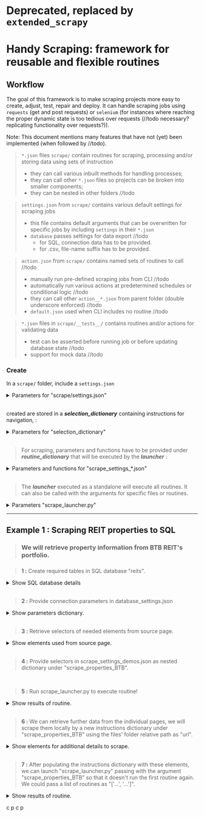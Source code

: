 
# Deprecated, replaced by `extended_scrapy`

# **Handy Scraping: framework for reusable and flexible routines**

## **Workflow**

The goal of this framework is to make scraping projects more easy to create, adjust, test, repair and deploy. It can handle scraping jobs using `requests` (get and post requests) or `selenium` (for instances where reaching the proper dynamic state is too tedious over requests (//todo necessary? replicating functionality over requests?)).

Note: This document mentions many features that have not (yet) been implemented (when followed by //todo). 

> `*.json` files `scrape/` contain routines for scraping, processing and/or storing data using sets of instruction
>    - they can call various inbuilt methods for handling processes;
>    - they can call other `*.json` files so projects can be broken into smaller components;
>    - they can be nested in other folders //todo

> `settings.json` from `scrape/` contains various default settings for scraping jobs
>    - this file contains default arguments that can be overwritten for specific jobs by including `settings` in their `*.json`
>    - `database` passes settings for data export //todo
>        - for SQL, connection data has to be provided. 
>        - for .csv, file-name suffix has to be provided. 

> `action.json` from `scrape/` contains named sets of routines to call //todo
>    - manually run pre-defined scraping jobs from CLI //todo
>    - automatically run various actions at predetermined schedules or conditional logic //todo
>    - they can call other `action__*.json` from parent folder (double underscore enforced) //todo
>    - `default.json` used when CLI includes no routine //todo

> `*.json` files in `scrape/__tests__/` contains routines and/or actions for validating data
>    - test can be asserted before running job or before updating database state //todo
>    - support for mock data //todo


### **Create**

In a `scrape/` folder, include a `settings.json` 


<details>
    <summary>Parameters for "scrape/settings.json"</summary>

> ***database_dictionary*** submitted under the form :

    {
        "sql": {
            "user": ${user},
            "password": ${password},
            "host": ${host},
            "database": ${database}
        },
        "csv: {
            "suffix": ${suffix}
        }
    }

> Optionally, nest a ***database_dictionary*** as an attribute of a **routine_dictionary** (detailed below), it will take precedence over a ***database_dictionary*** from "scrape/settings.json" (becomes optional)

</details>

<br/>


 created are stored in a ***selection_dictionary*** containing instructions for navigation,  :

<details>
    <summary>Parameters for "selection_dictionary"</summary>

> ***selection_dictionary*** submitted under the form :

    selection_dictionary = {
        "type": ${type},
        "sel": ${sel},
        "index": ${index},
        "child": {
            "type": ${type},
            "sel": ${sel,
            "attr": ${attr},
            "date_type": ${date_type},
            "slice": ${slice}
        }
    }

> An instance of a ***selection_dictionary*** contains the variables below.

### **Element selection** :
- **tag** : "a"/"div"/"li"/... (str) 

> If provided alone, returns all elements of tag. 

- **type** (opt): "id"/"class"/..., always with **sel** (str)
- **sel** (opt): value of element's type, always with **type** (str, int, float)

> If both provided, returns all elements of tag selected by attribute. 

- **index** (opt): single value or range to select from order retrieved (int, [int, int])

> If provided, elements or values retrieved are sliced index (0-indexed) or within range of indexexs ([min, max+1]).

- **child** (opt): nested element or attribute selection within parents (***selection_dictionary***)

> If provided, recursively returns all elements from *that* nested ***selection_dictionary*** by searching within elements of the current selection.

### **Value selection**  :

> None of these variables can be provided on the same level as a **child** nested ***selection_dictionary***. 

- **attr** (opt): "text" or **attr_type** (str)

> If provided, returns the text or the **attr**'s value as the attribute's name for selected elements.

- **date_type** (opt): format string for datetime [(source)](https://docs.python.org/3/library/datetime.html#strftime-and-strptime-format-codes), always with **attr** (str)

> If provided, converts selected text values to datetime object using the given string format.
    
- **slice** (opt): slices result with min, max provided ([min, max])

</details>

<br/>

> For scraping, parameters and functions have to be provided under ***routine_dictionary*** that will be executed by the ***launcher*** :

<details>
    <summary>Parameters and functions for "scrape_settings_*.json"</summary>


> An instance of a ***routine_dictionary*** contains  a ***parameters_dictionary*** and one (dict) or more (list of dicts) ***function_dictionary*** - a list is executed in the order inserted and a function can be repeated by adding a unique digit in it's **function_name** (has to be a valid function found in "scrape_control.py"). It is stored under a unique **routine_name** in  "scrape_settings_*.json". The file can contain one or more ***routine***. 

> An instance of a ***routine_dictionary*** is submitted under the form :

    ${routine_name}: {
        "parameters": ${parameters_dictionary},
        "functions": [
            {
                ${function_name}: ${function_dictionary}
            }, ...
        ]
    }

> An instance of a ***parameters_dictionary*** is submitted under the form :

    "parameters": {
        "url": ${url},
        "first_page": ${first_page},
        "next_page": ${next_page},
        "path_out": ${path_out},
        "download_entry": {
            "url": ${url},
            "file_name": ${file_name}
        }
    }

> It can contain the variables :

- **url**: local (file or folder path) or online (http address) (str, [str])
- **first_page** (opt.): go to **url** value in element selected from original **url** request(***selection_dictionary***)
- **next_page** (opt.): loop over **url** value in element selected from current **url** request (***selection_dictionary***)
- **path_out** (opt.): relative or abs. path for downloaded outputs, if any (str)
- **download_entry** (opt.): contains dictionary with **url** and **file_name** variables (dict), always with **path_out**

> Instances of possible **function_name** & ***function_dictionary*** pairs are shown below, they can be provided in any order as a list. 

> **scrape_values**  retrieves a ***selection_dictionary*** from the every container found, stores them in an internal dictionary with their **value_name** for later use or export. They can be called upon from a variable  //todo verif whcih 
by adding a dot at the start of the string with it's **value_name**. 

    "scrape_values": [
        {
            "container": ${selection_dictionary}
            "values": [
                ${value_name}: ${selection_dictionary}, ...
            ]
        }, ...
    ]

> Retrieved values can be exported by calling the **entry_to_db** function.

    "entry_to_db": {
        "type": ${type},
        "table": ${table},
        "serial": "${serial},
        "fields": {
            "field_name": ${field_value}
        }
    } 

> It can contain one of these variables : 

- type: "sql" or "csv" (str)

> Will use the appropriate settings based on priority.

- table: name of table in database or in csv files to use (str)
- serial: fields that are continuation of last in table (**field_key**, [**field_key**, ...])
- fields: series of **field_key** and **field_value**

> Reminder **field_value** can retrieve values stored in **scrape_values()** with a string of the **field_name** preceded by a point.

</details>

</br>

> The ***launcher*** executed as a standalone will execute all routines. It can also be called with the arguments for specific files or routines.

<details>
    <summary>Parameters "scrape_launcher.py"</summary>

> Call the file with one or both following arguments, each holding a string or list of strings.

- **file_name** (opt.): name(s) of "scrape_settings_*.json" file(s) to execute.
- **routine_name** (opt.): name(s) of routines within file(s) to execute.

> Provide empty brackets for **file_name** if **routine_name** called alone.

</details>

***

## Example 1 : Scraping REIT properties to SQL

> ### We will retrieve property information from BTB REIT's portfolio.
###

> **1 :**
Create required tables in SQL database "reits".

<details>
    <summary>Show SQL database details</summary>

>Our "reits" database will have the following schema. The tables have to be present in the database.

![db_relational](./readme_img/btb_relational.PNG 'Schema')

</details>

<br/>

> **2 :**
Provide connection parameters in database_settings.json

<details>
    <summary>Show parameters dictionary.</summary>

    {
        "sql": {
            "user": "postgres",
            "password": "my_password",
            "host": "localhost",
            "database": "reits"
        }
    }


</details>

<br/>

> **3 :**
Retrieve selectors of needed elements from source page.

<details>
    <summary>Show elements used from source page.</summary>

![BTB REIT](./readme_img/btb_reit_elements.png 'BTB REIT elements')

</details>

<br/>

> **4 :**
Provide selectors in scrape_settings_demos.json as nested dictionary under "scrape_properties_BTB".

<br/>

>**5 :**
Run scrape_launcher.py to execute routine!

<details>
    <summary>Show results of routine.</summary>

> Listed properties have been stored in a table.

![BTB REIT elements](./readme_img/btb_reit_results.png 'BTB REIT elements')

> Their individual pages have been stored locally.

![BTB REIT properties](./readme_img/btb_reit_files.png 'BTB REIT fiels')

</details>

<br/>

> **6 :**
We can retrieve further data from the individual pages, we will scrape them locally by a new instructions dictionary under "scrape_properties_BTB" using the files' folder relative path as "url". 

<details>
    <summary>Show elements for additional details to scrape.</summary>

    Note: The "Leasing details" and "Building accessibility" containers show variable statistics. They will be stored in flexible "attribute" and "stat" tables. When a "title_*" variable is not an existing "stat", a new field will be created.

![BTB REIT details](./readme_img/btb_reit_details.png 'BTB REIT details')

</details>

<br/>

> **7 :**
After populating the instructions dictionary with these elements, we can launch "scrape_launcher.py" passing with the argument "scrape_properties_BTB" so that it doesn't run the first routine again. We could pass a list of routines as "['...', '...']".

<details>
    <summary>Show results of routine.</summary>

![BTB REIT elements](./readme_img/btb_reit_retails_results.png 'BTB REIT details results')

</details>



  c p
c 
p

